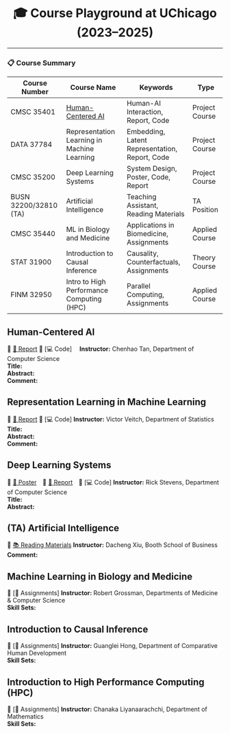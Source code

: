 <h1 align="center">🎓 Course Playground at UChicago (2023–2025)</h1>

---

### 📋 Course Summary

| Course Number         | Course Name                                 | Keywords                                      | Type                 |
|-----------------------|---------------------------------------------|-----------------------------------------------|----------------------|
| CMSC 35401            | [Human-Centered AI](#human-centered-ai)                           | Human-AI Interaction, Report, Code             | Project Course       |
| DATA 37784            | Representation Learning in Machine Learning| Embedding, Latent Representation, Report, Code| Project Course       |
| CMSC 35200            | Deep Learning Systems                       | System Design, Poster, Code, Report            | Project Course       |
| BUSN 32200/32810 (TA) | Artificial Intelligence                     | Teaching Assistant, Reading Materials          | TA Position          |
| CMSC 35440            | ML in Biology and Medicine                  | Applications in Biomedicine, Assignments       | Applied Course       |
| STAT 31900            | Introduction to Causal Inference            | Causality, Counterfactuals, Assignments        | Theory Course        |
| FINM 32950            | Intro to High Performance Computing (HPC)   | Parallel Computing, Assignments                | Applied Course       |


## Human-Centered AI  
🔗 [📄 Report](https://github.com/YuyangJ0/UChicago-Playground/blob/main/CMSC_35401/CMSC_35401_Final_report.pdf) 🔗 [💻 Code] 
**Instructor:** Chenhao Tan, Department of Computer Science  
**Title:**  
**Abstract:**  
**Comment:**



## Representation Learning in Machine Learning  
🔗 [📄 Report](https://github.com/YuyangJ0/UChicago-Playground/blob/main/DATA_37784/report.pdf) 🔗 [💻 Code]
**Instructor:** Victor Veitch, Department of Statistics  
**Title:**  
**Abstract:**  
**Comment:**





## Deep Learning Systems  
🔗 [🩻 Poster](https://github.com/YuyangJ0/UChicago-Playground/blob/main/CMSC_35200/poster_24x36.pdf) 🔗 [📄 Report](https://github.com/YuyangJ0/UChicago-Playground/blob/main/CMSC_35200/Evaluator_report_20241212.pdf) 🔗 [💻 Code]
**Instructor:** Rick Stevens, Department of Computer Science  
**Title:**  
**Abstract:**  



## (TA) Artificial Intelligence 
🔗 [📚 Reading Materials](https://github.com/YuyangJ0/UChicago-Playground/tree/main/BUSN_32200) 
**Instructor:** Dacheng Xiu, Booth School of Business  
**Comment:**  



## Machine Learning in Biology and Medicine  
🔗 [📝 Assignments]
**Instructor:** Robert Grossman, Departments of Medicine & Computer Science  
**Skill Sets:**  


## Introduction to Causal Inference  
🔗 [📝 Assignments]
**Instructor:** Guanglei Hong, Department of Comparative Human Development  
**Skill Sets:**  


## Introduction to High Performance Computing (HPC)  
🔗 [📝 Assignments]
**Instructor:** Chanaka Liyanaarachchi, Department of Mathematics  
**Skill Sets:**  
